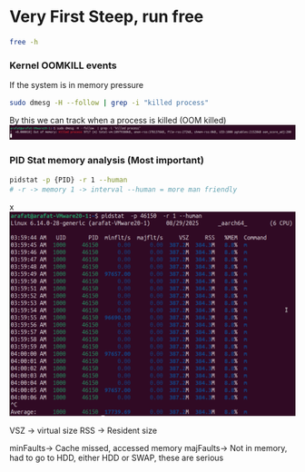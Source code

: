# Very First Steep, run free


```bash
free -h
```




### Kernel OOMKILL events


If the system is in memory pressure

```bash
sudo dmesg -H --follow | grep -i "killed process"
```
By this we can track when a process is killed (OOM killed)
![alt text](image-10.png)


### PID Stat memory analysis (Most important)

```bash
pidstat -p {PID} -r 1 --human
# -r -> memory 1 -> interval --human = more man friendly
```

x![alt text](image-13.png)

VSZ -> virtual size
RSS -> Resident size

minFaults-> Cache missed, accessed memory
majFaults-> Not in memory, had to go to HDD, either HDD or SWAP, these are serious
